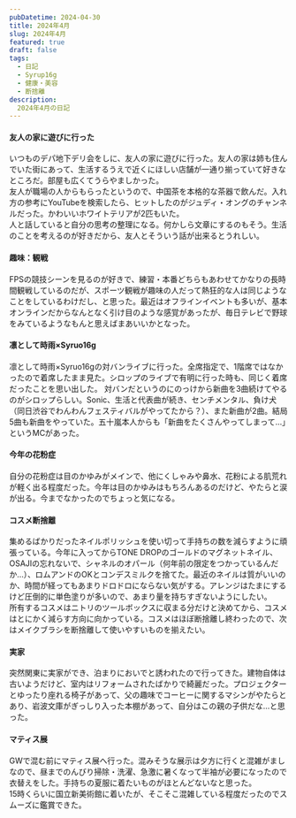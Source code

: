 ```yaml
---
pubDatetime: 2024-04-30
title: 2024年4月
slug: 2024年4月
featured: true
draft: false
tags:
  - 日記
  - Syrup16g
  - 健康・美容
  - 断捨離
description:
  2024年4月の日記
---
```


#### 友人の家に遊びに行った
いつものデパ地下デリ会をしに、友人の家に遊びに行った。友人の家は姉も住んでいた街にあって、生活するうえで近くにほしい店舗が一通り揃っていて好きなところだ。部屋も広くてうらやましかった。  
友人が職場の人からもらったというので、中国茶を本格的な茶器で飲んだ。入れ方の参考にYouTubeを検索したら、ヒットしたのがジュディ・オングのチャンネルだった。かわいいホワイトテリアが2匹もいた。  
人と話していると自分の思考の整理になる。何かしら文章にするのもそう。生活のことを考えるのが好きだから、友人とそういう話が出来るとうれしい。

#### 趣味：観戦
FPSの競技シーンを見るのが好きで、練習・本番どちらもあわせてかなりの長時間観戦しているのだが、スポーツ観戦が趣味の人だって熱狂的な人は同じようなことをしているわけだし、と思った。最近はオフラインイベントも多いが、基本オンラインだからなんとなく引け目のような感覚があったが、毎日テレビで野球をみているようなもんと思えばまあいいかとなった。

#### 凛として時雨×Syruo16g
凛として時雨×Syruo16gの対バンライブに行った。全席指定で、1階席ではなかったので着席したまま見た。シロップのライブで有明に行った時も、同じく着席だったことを思い出した。
対バンだというのにのっけから新曲を3曲続けてやるのがシロップらしい。Sonic、生活と代表曲が続き、センチメンタル、負け犬（同日渋谷でわんわんフェスティバルがやってたから？）、また新曲が2曲。結局5曲も新曲をやっていた。五十嵐本人からも「新曲をたくさんやってしまって…」というMCがあった。

 #### 今年の花粉症
自分の花粉症は目のかゆみがメインで、他にくしゃみや鼻水、花粉による肌荒れが軽く出る程度だった。今年は目のかゆみはもちろんあるのだけど、やたらと涙が出る。今までなかったのでちょっと気になる。

#### コスメ断捨離
集めるばかりだったネイルポリッシュを使い切って手持ちの数を減らすように頑張っている。今年に入ってからTONE DROPのゴールドのマグネットネイル、OSAJIの忘れないで、シャネルのオパール（何年前の限定をつかっているんだか…）、ロムアンドのOKとコンデスミルクを捨てた。最近のネイルは質がいいのか、時間が経ってもあまりドロドロにならない気がする。アレンジはたまにするけど圧倒的に単色塗りが多いので、あまり量を持ちすぎないようにしたい。  
所有するコスメはニトリのツールボックスに収まる分だけと決めてから、コスメはとにかく減らす方向に向かっている。コスメはほぼ断捨離し終わったので、次はメイクブラシを断捨離して使いやすいものを揃えたい。

#### 実家
突然関東に実家ができ、泊まりにおいでと誘われたので行ってきた。建物自体は古いようだけど、室内はリフォームされたばかりで綺麗だった。プロジェクターとゆったり座れる椅子があって、父の趣味でコーヒーに関するマシンがやたらとあり、岩波文庫がぎっしり入った本棚があって、自分はこの親の子供だな…と思った。

#### マティス展
GWで混む前にマティス展へ行った。混みそうな展示は夕方に行くと混雑がましなので、昼までのんびり掃除・洗濯、急激に暑くなって半袖が必要になったので衣替えをした。手持ちの夏服に着たいものがほとんどないなと思った。  
15時くらいに国立新美術館に着いたが、そこそこ混雑している程度だったのでスムーズに鑑賞できた。
